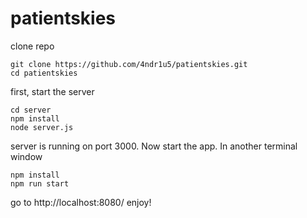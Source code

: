 # patientskies

clone repo
```
git clone https://github.com/4ndr1u5/patientskies.git
cd patientskies
```
first, start the server
```
cd server
npm install
node server.js
```
server is running on port 3000. Now start the app. In another terminal window
```
npm install
npm run start
```
go to http://localhost:8080/
enjoy!